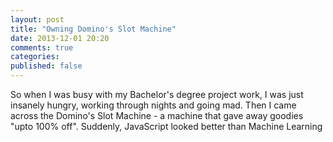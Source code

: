 ```yaml
---
layout: post
title: "Owning Domino's Slot Machine"
date: 2013-12-01 20:20
comments: true
categories: 
published: false
---
```


So when I was busy with my Bachelor's degree project work, I was just insanely
hungry, working through nights and going mad. Then I came across the Domino's
Slot Machine - a machine that gave away goodies "upto 100% off". Suddenly,
JavaScript looked better than Machine Learning
